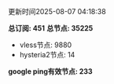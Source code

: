 更新时间2025-08-07 04:18:38

**总订阅: 451**
**总节点: 35225**
- vless节点: 9880
- hysteria2节点: 14

**google ping有效节点: 233**
